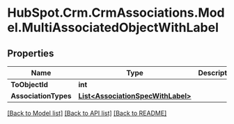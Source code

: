 # HubSpot.Crm.CrmAssociations.Model.MultiAssociatedObjectWithLabel

## Properties

Name | Type | Description | Notes
------------ | ------------- | ------------- | -------------
**ToObjectId** | **int** |  | 
**AssociationTypes** | [**List&lt;AssociationSpecWithLabel&gt;**](AssociationSpecWithLabel.md) |  | 

[[Back to Model list]](../README.md#documentation-for-models) [[Back to API list]](../README.md#documentation-for-api-endpoints) [[Back to README]](../README.md)

